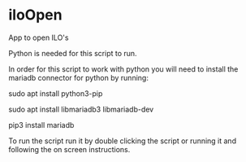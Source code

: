 # iloOpen
App to open ILO's

Python is needed for this script to run.

In order for this script to work with python you will need to install the mariadb connector for python by running:

sudo apt install python3-pip

sudo apt install libmariadb3 libmariadb-dev

pip3 install mariadb

To run the script run it by double clicking the script or running it and following the on screen instructions.
